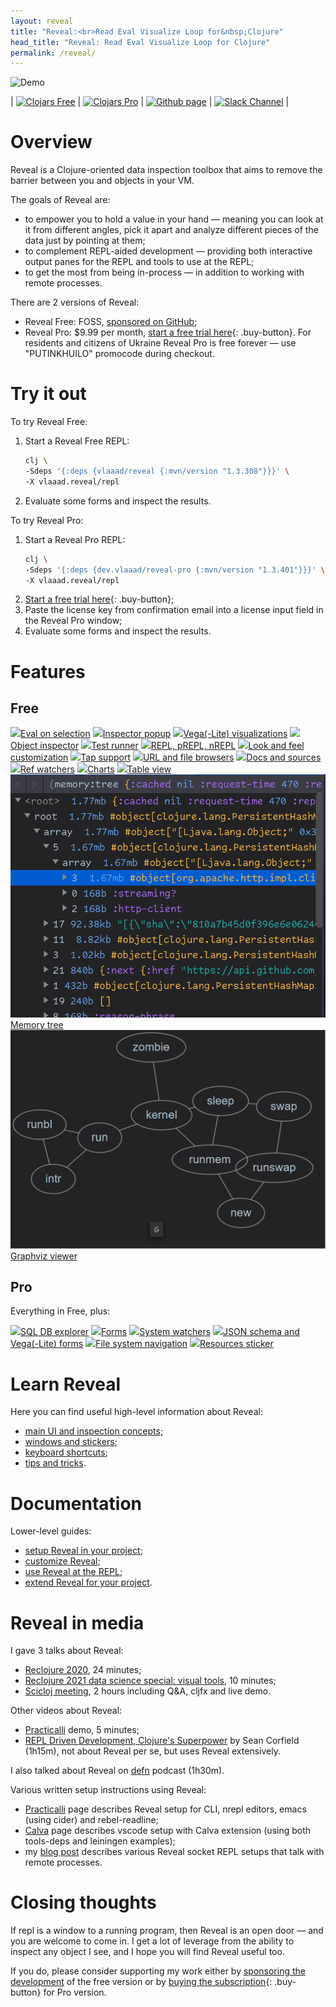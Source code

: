 ```yaml
---
layout: reveal
title: "Reveal:<br>Read Eval Visualize Loop for&nbsp;Clojure"
head_title: "Reveal: Read Eval Visualize Loop for Clojure"
permalink: /reveal/
---
```

![Demo](/assets/reveal/new-demo.gif)

| [![Clojars Free](https://img.shields.io/clojars/v/vlaaad/reveal.svg?logo=clojure&logoColor=white&style=for-the-badge&label=free)](https://clojars.org/vlaaad/reveal) | [![Clojars Pro](https://img.shields.io/clojars/v/dev.vlaaad/reveal-pro.svg?logo=clojure&logoColor=white&style=for-the-badge&label=pro)](https://clojars.org/dev.vlaaad/reveal-pro) | [![Github page](https://img.shields.io/badge/github-vlaaad%2Freveal-informational?logo=github&style=for-the-badge&label=)](https://github.com/vlaaad/reveal) | [![Slack Channel](https://img.shields.io/badge/slack-%20%23reveal-blue.svg?logo=slack&style=for-the-badge&label=)](https://clojurians.slack.com/messages/reveal/) |

# Overview

Reveal is a Clojure-oriented data inspection toolbox that aims to remove the barrier between you and objects in your VM. 

The goals of Reveal are:
- to empower you to hold a value in your hand — meaning you can look at it from different angles, pick it apart and analyze different pieces of the data just by pointing at them;
- to complement REPL-aided development — providing both interactive output panes for the REPL and tools to use at the REPL;
- to get the most from being in-process — in addition to working with remote processes.

There are 2 versions of Reveal:
- Reveal Free: FOSS, [sponsored on GitHub](https://github.com/sponsors/vlaaad);
- Reveal Pro: $9.99 per month, [start a free trial here](https://buy.stripe.com/8wM9Dz5bKand5ck3cc){: .buy-button}. For residents and citizens of Ukraine Reveal Pro is free forever — use "PUTINKHUILO" promocode during checkout.

# Try it out

To try Reveal Free:
1. Start a Reveal Free REPL:
    ```sh
    clj \
    -Sdeps '{:deps {vlaaad/reveal {:mvn/version "1.3.308"}}}' \
    -X vlaaad.reveal/repl
    ```
2. Evaluate some forms and inspect the results.

To try Reveal Pro:
1. Start a Reveal Pro REPL:
   ```sh
   clj \
   -Sdeps '{:deps {dev.vlaaad/reveal-pro {:mvn/version "1.3.401"}}}' \
   -X vlaaad.reveal/repl
   ```
2. [Start a free trial here](https://buy.stripe.com/8wM9Dz5bKand5ck3cc){: .buy-button};
3. Paste the license key from confirmation email into a license input field in the Reveal Pro window;
4. Evaluate some forms and inspect the results.

# Features

<div class="pricing">
    <h2 class="pricing-col1 pricing-row1">Free</h2>
    <a href="/reveal/feature/eval-on-selection" class="pricing-feature pricing-col1 pricing-row2"><img src="/assets/reveal/eval.png">Eval on selection</a>
    <a href="/reveal/feature/inspector-popup" class="pricing-feature pricing-col2 pricing-row2"><img src="/assets/reveal/popup.png">Inspector popup</a>
    <a href="/reveal/feature/vega" class="pricing-feature pricing-col1 pricing-row3"><img src="/assets/reveal/vega.png">Vega(-Lite) visualizations</a>
    <a href="/reveal/feature/java-bean" class="pricing-feature pricing-col2 pricing-row3"><img src="/assets/reveal/java-bean.png">Object inspector</a>
    <a href="/reveal/feature/test-runner" class="pricing-feature pricing-col1 pricing-row4"><img src="/assets/reveal/test.png">Test runner</a>
    <a href="/reveal/feature/repls" class="pricing-feature pricing-col2 pricing-row4"><img src="/assets/reveal/remote-prepl.png">REPL, pREPL, nREPL</a>
    <a href="/reveal/feature/customization" class="pricing-feature pricing-col1 pricing-row5"><img src="/assets/reveal/light-theme-2.png">Look and feel customization</a>
    <a href="/reveal/feature/tap" class="pricing-feature pricing-col2 pricing-row5"><img src="/assets/reveal/tap.png">Tap support</a>
    <a href="/reveal/feature/browsers" class="pricing-feature pricing-col1 pricing-row6"><img src="/assets/reveal/browser.png">URL and file browsers</a>
    <a href="/reveal/feature/docs-and-sources" class="pricing-feature pricing-col2 pricing-row6"><img src="/assets/reveal/docs.png">Docs and sources</a>
    <a href="/reveal/feature/ref-watchers" class="pricing-feature pricing-col1 pricing-row7"><img src="/assets/reveal/watch.png">Ref watchers</a>
    <a href="/reveal/feature/charts" class="pricing-feature pricing-col2 pricing-row7"><img src="/assets/reveal/charts.png">Charts</a>
    <a href="/reveal/feature/table" class="pricing-feature pricing-col1 pricing-row8"><img src="/assets/reveal/tables.png">Table view</a>
    <a href="/reveal/feature/memory-tree" class="pricing-feature pricing-col2 pricing-row8"><img src="/assets/reveal/memory.png">Memory tree</a>
    <a href="/reveal/feature/graphviz" class="pricing-feature pricing-col1 pricing-row9"><img src="/assets/reveal/graphviz.png">Graphviz viewer</a>
    <div class="pricing-col3 pricing-row1">
        <h2>Pro</h2>
        <p>Everything in Free, plus:</p>
    </div>
    <a href="/reveal/feature/sql" class="pricing-feature pricing-col3 pricing-row2"><img src="/assets/reveal/db.png">SQL DB explorer</a>
    <a href="/reveal/feature/spec-forms" class="pricing-feature pricing-col3 pricing-row3"><img src="/assets/reveal/spec-forms.png">Forms</a>
    <a href="/reveal/feature/system-watchers" class="pricing-feature pricing-col3 pricing-row4"><img src="/assets/reveal/sys.png">System watchers</a>
    <a href="/reveal/feature/json-schema-forms" class="pricing-feature pricing-col3 pricing-row5"><img src="/assets/reveal/vega-form.png">JSON schema and Vega(-Lite) forms</a>
    <a href="/reveal/feature/fs" class="pricing-feature pricing-col3 pricing-row6"><img src="/assets/reveal/fs.png">File system navigation</a>
    <a href="/reveal/feature/resource-watchers" class="pricing-feature pricing-col3 pricing-row7"><img src="/assets/reveal/resources.png">Resources sticker</a>
</div>

# Learn Reveal

Here you can find useful high-level information about Reveal:
- [main UI and inspection concepts](/reveal/main-concepts);
- [windows and stickers](/reveal/windows-and-stickers);
- [keyboard shortcuts](/reveal/keyboard-shortcuts);
- [tips and tricks](/reveal/tips-and-tricks).

# Documentation

Lower-level guides:
- [setup Reveal in your project](/reveal/setup);
- [customize Reveal](/reveal/customize);
- [use Reveal at the REPL](/reveal/use);
- [extend Reveal for your project](/reveal/extend).

# Reveal in media

I gave 3 talks about Reveal:
- [Reclojure 2020](https://www.youtube.com/watch?v=jq-7aiXPRKs), 24 minutes;
- [Reclojure 2021 data science special: visual tools](https://youtu.be/lqb4XlFI-08?t=1220), 10 minutes;
- [Scicloj meeting](https://www.youtube.com/watch?v=hm7LoqvaYXk), 2 hours including Q&A, cljfx and live demo.

Other videos about Reveal:
- [Practicalli](https://www.youtube.com/watch?v=1jy09_16EeY) demo, 5 minutes;
- [REPL Driven Development, Clojure's Superpower](https://www.youtube.com/watch?v=gIoadGfm5T8) by Sean Corfield (1h15m), not about Reveal per se, but uses Reveal extensively.

I also talked about Reveal on [defn](https://soundcloud.com/defn-771544745/65-vlad-protsenko) podcast (1h30m).

Various written setup instructions using Reveal:
- [Practicalli](https://practical.li/clojure/clojure-cli/data-browsers/reveal.html) page describes Reveal setup for CLI, nrepl editors, emacs (using cider) and rebel-readline;
- [Calva](https://calva.io/reveal/) page describes vscode setup with Calva extension (using both tools-deps and leiningen examples);
- my [blog post](/reveal-repls-and-networking) describes various Reveal socket REPL setups that talk with remote processes.

# Closing thoughts

If repl is a window to a running program, then Reveal is an open door — and you are welcome to come in. I get a lot of leverage from the ability to inspect any object I see, and I hope you will find Reveal useful too.

If you do, please consider supporting my work either by [sponsoring the development](https://github.com/sponsors/vlaaad) of the free version or by [buying the subscription](https://buy.stripe.com/8wM9Dz5bKand5ck3cc){: .buy-button} for Pro version.

